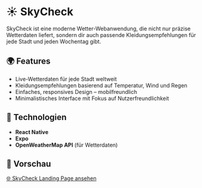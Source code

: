 # ☀️ SkyCheck

SkyCheck ist eine moderne Wetter-Webanwendung, die nicht nur präzise Wetterdaten liefert, sondern dir auch passende Kleidungsempfehlungen für jede Stadt und jeden Wochentag gibt.

## 🌍 Features

- Live-Wetterdaten für jede Stadt weltweit  
- Kleidungsempfehlungen basierend auf Temperatur, Wind und Regen  
- Einfaches, responsives Design – mobilfreundlich  
- Minimalistisches Interface mit Fokus auf Nutzerfreundlichkeit  

## 🚀 Technologien

- **React Native**  
- **Expo**  
- **OpenWeatherMap API** (für Wetterdaten)

## 🔗 Vorschau

[🌐 SkyCheck Landing Page ansehen](https://pirnet7.github.io/SkyCheck_LandingPage/#)
